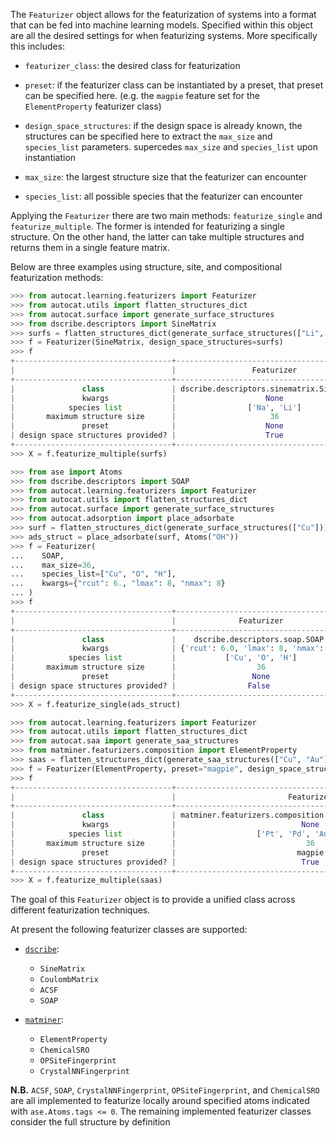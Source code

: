 The `Featurizer` object allows for the featurization of 
systems into a format that can be fed into machine learning 
models. Specified within this object are all the desired 
settings for when featurizing systems. More specifically this 
includes:

- `featurizer_class`: the desired class for featurization

- `preset`: if the featurizer class can be instantiated by 
a preset, that preset can be specified here. (e.g. the `magpie` feature 
set for the `ElementProperty` featurizer class)

- `design_space_structures`: if the design space is already known, 
the structures can be specified here to extract the `max_size` and 
`species_list` parameters. supercedes `max_size` and `species_list` 
upon instantiation

- `max_size`: the largest structure size that the featurizer can 
encounter

- `species_list`: all possible species that the featurizer can 
encounter

Applying the `Featurizer` there are two main methods: 
`featurize_single` and `featurize_multiple`. The former is intended 
for featurizing a single structure. On the other hand, the latter 
can take multiple structures and returns them in a single feature 
matrix.

Below are three examples using structure, site, and compositional 
featurization methods:

```py
>>> from autocat.learning.featurizers import Featurizer
>>> from autocat.utils import flatten_structures_dict
>>> from autocat.surface import generate_surface_structures
>>> from dscribe.descriptors import SineMatrix
>>> surfs = flatten_structures_dict(generate_surface_structures(["Li", "Na"]))
>>> f = Featurizer(SineMatrix, design_space_structures=surfs)
>>> f
+-----------------------------------+-------------------------------------------+
|                                   |                 Featurizer                |
+-----------------------------------+-------------------------------------------+
|               class               | dscribe.descriptors.sinematrix.SineMatrix |
|               kwargs              |                    None                   |
|            species list           |                ['Na', 'Li']               |
|       maximum structure size      |                     36                    |
|               preset              |                    None                   |
| design space structures provided? |                    True                   |
+-----------------------------------+-------------------------------------------+
>>> X = f.featurize_multiple(surfs)
```

```py
>>> from ase import Atoms
>>> from dscribe.descriptors import SOAP
>>> from autocat.learning.featurizers import Featurizer
>>> from autocat.utils import flatten_structures_dict
>>> from autocat.surface import generate_surface_structures
>>> from autocat.adsorption import place_adsorbate
>>> surf = flatten_structures_dict(generate_surface_structures(["Cu"]))[0]
>>> ads_struct = place_adsorbate(surf, Atoms("OH"))
>>> f = Featurizer(
...    SOAP,
...    max_size=36,
...    species_list=["Cu", "O", "H"],
...    kwargs={"rcut": 6., "lmax": 8, "nmax": 8}
... )
>>> f
+-----------------------------------+-------------------------------------+
|                                   |              Featurizer             |
+-----------------------------------+-------------------------------------+
|               class               |    dscribe.descriptors.soap.SOAP    |
|               kwargs              | {'rcut': 6.0, 'lmax': 8, 'nmax': 8} |
|            species list           |           ['Cu', 'O', 'H']          |
|       maximum structure size      |                  36                 |
|               preset              |                 None                |
| design space structures provided? |                False                |
+-----------------------------------+-------------------------------------+
>>> X = f.featurize_single(ads_struct)
```

```py
>>> from autocat.learning.featurizers import Featurizer
>>> from autocat.utils import flatten_structures_dict
>>> from autocat.saa import generate_saa_structures
>>> from matminer.featurizers.composition import ElementProperty
>>> saas = flatten_structures_dict(generate_saa_structures(["Cu", "Au"],["Pt", "Pd"]))
>>> f = Featurizer(ElementProperty, preset="magpie", design_space_structures=saas)
>>> f
+-----------------------------------+------------------------------------------------------------+
|                                   |                         Featurizer                         |
+-----------------------------------+------------------------------------------------------------+
|               class               | matminer.featurizers.composition.composite.ElementProperty |
|               kwargs              |                            None                            |
|            species list           |                  ['Pt', 'Pd', 'Au', 'Cu']                  |
|       maximum structure size      |                             36                             |
|               preset              |                           magpie                           |
| design space structures provided? |                            True                            |
+-----------------------------------+------------------------------------------------------------+
>>> X = f.featurize_multiple(saas)
```

The goal of this `Featurizer` object is to provide a unified class across different 
featurization techniques.

At present the following featurizer classes are supported:

- [`dscribe`](https://singroup.github.io/dscribe/latest/):
    - `SineMatrix`
    - `CoulombMatrix`
    - `ACSF`
    - `SOAP`

- [`matminer`](https://hackingmaterials.lbl.gov/matminer/):
    - `ElementProperty`
    - `ChemicalSRO`
    - `OPSiteFingerprint`
    - `CrystalNNFingerprint`

**N.B.** `ACSF`, `SOAP`, `CrystalNNFingerprint`, `OPSiteFingerprint`, and `ChemicalSRO` 
are all implemented to featurize locally around specified 
atoms indicated with `ase.Atoms.tags <= 0`. 
The remaining implemented featurizer classes consider the full structure by definition